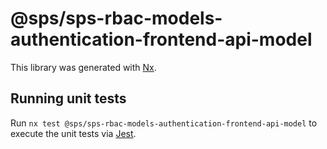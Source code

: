 # @sps/sps-rbac-models-authentication-frontend-api-model

This library was generated with [Nx](https://nx.dev).

## Running unit tests

Run `nx test @sps/sps-rbac-models-authentication-frontend-api-model` to execute the unit tests via [Jest](https://jestjs.io).
